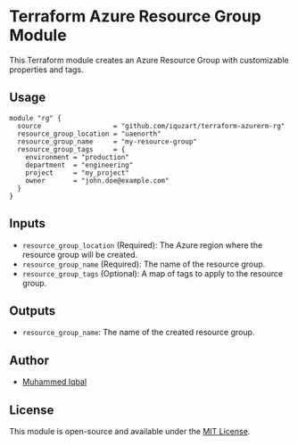 # Terraform Azure Resource Group Module

This Terraform module creates an Azure Resource Group with customizable properties and tags.

## Usage

```
module "rg" {
  source                  = "github.com/iquzart/terraform-azurerm-rg"
  resource_group_location = "uaenorth"
  resource_group_name     = "my-resource-group"
  resource_group_tags     = {
    environment = "production"
    department  = "engineering"
    project     = "my_project"
    owner       = "john.doe@example.com"
  }
}
```

## Inputs

- `resource_group_location` (Required): The Azure region where the resource group will be created.
- `resource_group_name` (Required): The name of the resource group.
- `resource_group_tags` (Optional): A map of tags to apply to the resource group.

## Outputs

- `resource_group_name`: The name of the created resource group.

## Author

- [Muhammed Iqbal](https://github.com/iquzart)

## License

This module is open-source and available under the [MIT License](LICENSE).
```